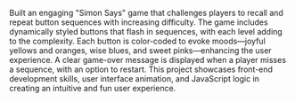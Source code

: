 Built an engaging "Simon Says" game that challenges players to recall and repeat button sequences with increasing difficulty. The game includes dynamically styled buttons that flash in sequences, with each level adding to the complexity. Each button is color-coded to evoke moods—joyful yellows and oranges, wise blues, and sweet pinks—enhancing the user experience. A clear game-over message is displayed when a player misses a sequence, with an option to restart. This project showcases front-end development skills, user interface animation, and JavaScript logic in creating an intuitive and fun user experience.
